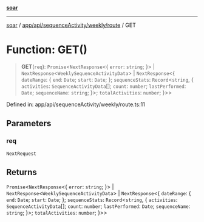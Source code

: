[**soar**](../../../../../../README.md)

***

[soar](../../../../../../modules.md) / [app/api/sequenceActivity/weekly/route](../README.md) / GET

# Function: GET()

> **GET**(`req`): `Promise`\<`NextResponse`\<\{ `error`: `string`; \}\> \| `NextResponse`\<`WeeklySequenceActivityData`\> \| `NextResponse`\<\{ `dateRange`: \{ `end`: `Date`; `start`: `Date`; \}; `sequenceStats`: `Record`\<`string`, \{ `activities`: `SequenceActivityData`[]; `count`: `number`; `lastPerformed`: `Date`; `sequenceName`: `string`; \}\>; `totalActivities`: `number`; \}\>\>

Defined in: app/api/sequenceActivity/weekly/route.ts:11

## Parameters

### req

`NextRequest`

## Returns

`Promise`\<`NextResponse`\<\{ `error`: `string`; \}\> \| `NextResponse`\<`WeeklySequenceActivityData`\> \| `NextResponse`\<\{ `dateRange`: \{ `end`: `Date`; `start`: `Date`; \}; `sequenceStats`: `Record`\<`string`, \{ `activities`: `SequenceActivityData`[]; `count`: `number`; `lastPerformed`: `Date`; `sequenceName`: `string`; \}\>; `totalActivities`: `number`; \}\>\>
